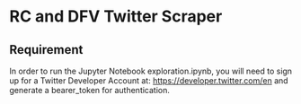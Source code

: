 # RC and DFV Twitter Scraper

## Requirement

In order to run the Jupyter Notebook exploration.ipynb, you will need to sign up for a Twitter Developer Account at: https://developer.twitter.com/en and generate a bearer_token for authentication.